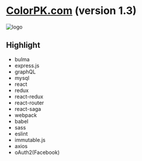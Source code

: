 # [ColorPK.com](http://react.colorpk.com)   (version 1.3)

![logo](https://github.com/zj1926/vp/blob/master/logo.png "colorpk.com")

## Highlight

- bulma
- express.js
- graphQL
- mysql
- react
- redux
- react-redux
- react-router
- react-saga
- webpack
- babel
- sass
- eslint
- immutable.js
- axios
- oAuth2(Facebook)

